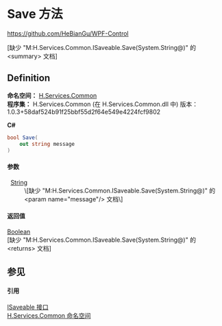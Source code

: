 # Save 方法
https://github.com/HeBianGu/WPF-Control

\[缺少 "M:H.Services.Common.ISaveable.Save(System.String@)" 的 &lt;summary&gt; 文档\]



## Definition
**命名空间：** <a href="b9cdd84f-6623-a51a-f53b-465103ced202">H.Services.Common</a>  
**程序集：** H.Services.Common (在 H.Services.Common.dll 中) 版本：1.0.3+58daf524b91f25bbf55d2f64e549e4224fcf9802

**C#**
``` C#
bool Save(
	out string message
)
```



#### 参数
<dl><dt>  <a href="https://learn.microsoft.com/dotnet/api/system.string" target="_blank" rel="noopener noreferrer">String</a></dt><dd>\[缺少 "M:H.Services.Common.ISaveable.Save(System.String@)" 的 &lt;param name="message"/&gt; 文档\]</dd></dl>

#### 返回值
<a href="https://learn.microsoft.com/dotnet/api/system.boolean" target="_blank" rel="noopener noreferrer">Boolean</a>  
\[缺少 "M:H.Services.Common.ISaveable.Save(System.String@)" 的 &lt;returns&gt; 文档\]

## 参见


#### 引用
<a href="693534bf-0b52-210b-6c8e-1ba27700d3d4">ISaveable 接口</a>  
<a href="b9cdd84f-6623-a51a-f53b-465103ced202">H.Services.Common 命名空间</a>  
